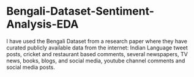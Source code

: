 # Bengali-Dataset-Sentiment-Analysis-EDA
I have used the Bengali Dataset from a research paper where they have curated publicly available data from the internet: 
Indian Language tweet posts, cricket and restaurant based comments, several newspapers, TV news, books, blogs, and social media, youtube channel comments and social media posts.





